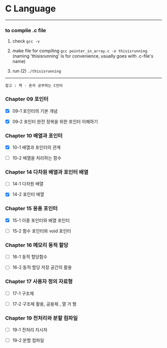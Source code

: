 # C Language

---

### to complie .c file

1. check
   `gcc -v`

2. make file for compiling
   `gcc pointer_in_array.c -o thisisrunning`
   (naming 'thisisrunning' is for convenience, usually goes with .c-file's name)

3. run (2)
   `./thisisrunning`

---

`참고 : 책 - 혼자 공부하는 C언어`

### Chapter 09 포인터

- [x] 09-1 포인터의 기본 개념

- [x] 09-2 포인터 완전 정복을 위한 포인터 이해하기

### Chapter 10 배열과 포인터

- [x] 10-1 배열과 포인터의 관계

- [ ] 10-2 배열을 처리하는 함수

### Chapter 14 다차원 배열과 포인터 배열

- [ ] 14-1 다차원 배열

- [x] 14-2 포인터 배열

### Chapter 15 응용 포인터

- [x] 15-1 이중 포인터와 배열 포인터

- [ ] 15-2 함수 포인터와 void 포인터

### Chapter 16 메모리 동적 할당

- [ ] 16-1 동적 할당함수

- [ ] 16-2 동적 할당 저장 공간의 활용

### Chapter 17 사용자 정의 자료형

- [ ] 17-1 구조체

- [ ] 17-2 구조체 활용, 공용체 , 열 거 형

### Chapter 19 전처리와 분할 컴파일

- [ ] 19-1 전처리 지시자

- [ ] 19-2 분할 컴파일
